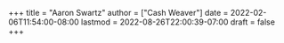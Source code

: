 +++
title = "Aaron Swartz"
author = ["Cash Weaver"]
date = 2022-02-06T11:54:00-08:00
lastmod = 2022-08-26T22:00:39-07:00
draft = false
+++
